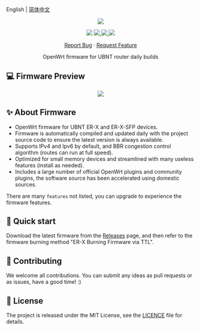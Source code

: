 English | [简体中文](README.zh-CN.md)

<p align="center">
    <img src="https://cdn.jsdelivr.net/gh/seatonjiang/openwrt-ubnt@main/.github/openwrt.png">
</p>

<p align="center">
    <img src="https://img.shields.io/static/v1?style=flat-square&message=OpenWrt&color=blue&logo=openwrt&logoColor=FFFFFF&label=">
    <a href="https://github.com/seatonjiang/openwrt-ubnt/issues">
        <img src="https://img.shields.io/github/issues/seatonjiang/openwrt-ubnt?style=flat-square">
    </a>
    <a href="https://github.com/seatonjiang/openwrt-ubnt/pulls">
        <img src="https://img.shields.io/github/issues-pr/seatonjiang/openwrt-ubnt?style=flat-square">
    </a>
    <a href="https://github.com/seatonjiang/openwrt-ubnt/blob/main/LICENSE">
        <img src="https://img.shields.io/github/license/seatonjiang/openwrt-ubnt?&style=flat-square">
    </a>
</p>

<p align="center">
    <a href="https://github.com/seatonjiang/openwrt-ubnt/issues">Report Bug</a>
    ·
    <a href="https://github.com/seatonjiang/openwrt-ubnt/issues">Request Feature</a>
</p>

<p align="center">OpenWrt firmware for UBNT router daily builds</p>

## 💻 Firmware Preview

<p align="center">
    <img src="https://cdn.jsdelivr.net/gh/seatonjiang/openwrt-ubnt@main/.github/about-firmware.png">
</p>

## ✨ About Firmware

- OpenWrt firmware for UBNT ER-X and ER-X-SFP devices.
- Firmware is automatically compiled and updated daily with the project source code to ensure the latest version is always available.
- Supports IPv4 and Ipv6 by default, and BBR congestion control algorithm (routes can run at full speed).
- Optimized for small memory devices and streamlined with many useless features (install as needed).
- Includes a large number of official OpenWrt plugins and community plugins, the software source has been accelerated using domestic sources.

There are many `features` not listed, you can upgrade to experience the firmware features.

## 🚀 Quick start

Download the latest firmware from the [Releases](https://github.com/seatonjiang/openwrt-ubnt/releases) page, and then refer to the firmware burning method "ER-X Burning Firmware via TTL".

## 🤝 Contributing

We welcome all contributions. You can submit any ideas as pull requests or as issues, have a good time! :)

## 📃 License

The project is released under the MIT License, see the [LICENCE](https://github.com/seatonjiang/openwrt-ubnt/blob/main/LICENSE) file for details.